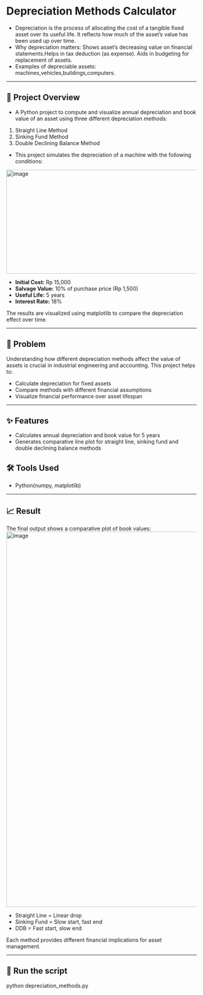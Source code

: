 # Depreciation Methods Calculator
- Depreciation is the process of allocating the cost of a tangible fixed asset over its useful life. It reflects how much of the asset’s value has been used up over time.
- Why depreciation matters: Shows asset’s decreasing value on financial statements.Helps in tax deduction (as expense). Aids in budgeting for replacement of assets.
- Examples of depreciable assets: machines,vehicles,buildings,computers.

---

## 📌 Project Overview
- A Python project to compute and visualize annual depreciation and book value of an asset using three different depreciation methods:
1. Straight Line Method
2. Sinking Fund Method
3. Double Declining Balance Method
   
- This project simulates the depreciation of a machine with the following conditions:
<img width="950" height="275" alt="image" src="https://github.com/user-attachments/assets/13d5848d-a00e-41bc-9a39-d64eb885329e" />

- **Initial Cost:** Rp 15,000
- **Salvage Value:** 10% of purchase price (Rp 1,500)
- **Useful Life:** 5 years
- **Interest Rate:** 18%

The results are visualized using matplotlib to compare the depreciation effect over time.

---

## 🧩 Problem
Understanding how different depreciation methods affect the value of assets is crucial in industrial engineering and accounting. This project helps to:

- Calculate depreciation for fixed assets
- Compare methods with different financial assumptions
- Visualize financial performance over asset lifespan

---

## ✨ Features

- Calculates annual depreciation and book value for 5 years
- Generates comparative line plot for straight line, sinking fund and double declining balance methods

## 🛠 Tools Used

- Python(numpy, matplotlib)

---

## 📈 Result 

The final output shows a comparative plot of book values:
<img width="1425" height="993" alt="image" src="https://github.com/user-attachments/assets/eaa68186-83b6-40fc-9701-59904d30fba0" />

- Straight Line = Linear drop
- Sinking Fund = Slow start, fast end
- DDB = Fast start, slow end

Each method provides different financial implications for asset management.

---

## 🚀 Run the script

python depreciation_methods.py
